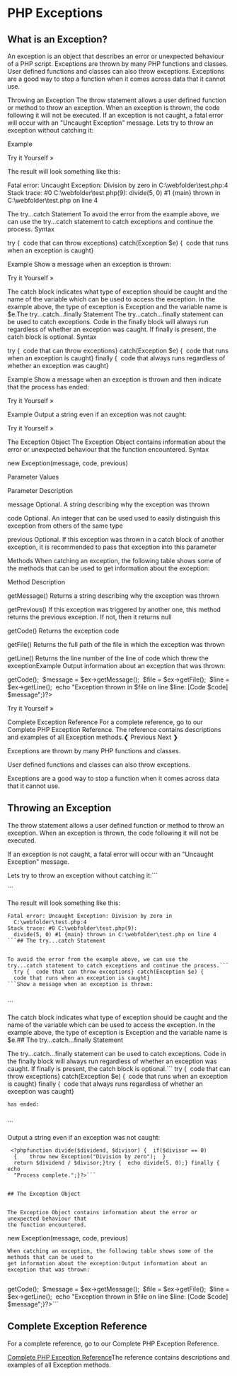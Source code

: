 


# PHP Exceptions




## What is an Exception?


An exception is an object that describes an error or unexpected behaviour of a PHP script.
Exceptions are thrown by many PHP functions and classes.
User defined functions and classes can also throw exceptions.
Exceptions are a good way to stop a function when it comes across data that it cannot
use.

Throwing an Exception
The throw statement allows a user defined 
function or method to throw an exception. When an exception is thrown, the code 
following it will not be executed.
If an exception is not caught, a fatal error will occur with an "Uncaught 
Exception" message.
Lets try to throw an exception without catching it:

Example

 <?phpfunction divide($dividend, $divisor) {  if($divisor == 0) 
  {    throw new Exception("Division by zero");  }  
  return $dividend / $divisor;}echo divide(5, 0);?>
Try it Yourself »

The result will look something like this:

Fatal error: Uncaught Exception: Division by zero in 
  C:\webfolder\test.php:4
Stack trace: #0 C:\webfolder\test.php(9): 
  divide(5, 0) #1 {main} thrown in C:\webfolder\test.php on line 4


The try...catch Statement
To avoid the error from the example above, we can use the
try...catch statement to catch exceptions and continue the process.
Syntax

  try {  code that can throw exceptions} catch(Exception $e) {  
  code that runs when an exception is caught}


Example
Show a message when an exception is thrown:

 <?phpfunction divide($dividend, $divisor) {  if($divisor == 
  0) {    throw new Exception("Division by zero");  
  }  return $dividend / $divisor;}try {  echo 
  divide(5, 0);} catch(Exception $e) {  echo "Unable to divide.";
  }?>
Try it Yourself »

The catch block indicates what type of exception should be caught and the name of the
variable which can be used to access the exception. In the example above, the type of
exception is Exception and the variable name is $e.The try...catch...finally Statement
The try...catch...finally statement can be used to catch exceptions. Code in the
finally block will always run regardless of whether an exception was caught. If
finally is present, the catch block is optional.
Syntax

  try {  code that can throw exceptions} catch(Exception $e) {  
  code that runs when an exception is caught} finally {  code that 
  always runs regardless of whether an exception was caught}


Example
Show a message when an exception is thrown and then indicate that the process 
has ended:

 <?phpfunction divide($dividend, $divisor) {  if($divisor 
  == 0) {    throw new Exception("Division by zero");  
  }  return $dividend / $divisor;}try {  echo 
  divide(5, 0);} catch(Exception $e) {  echo "Unable to 
  divide. ";} finally {  echo "Process complete.";}?>
Try it Yourself »


Example
Output a string even if an exception was not caught:

 <?phpfunction divide($dividend, $divisor) {  if($divisor == 0) 
  {    throw new Exception("Division by zero");  }  
  return $dividend / $divisor;}try {  echo divide(5, 0);} finally {  echo 
  "Process complete.";}?>
Try it Yourself »


The Exception Object
The Exception Object contains information about the error or unexpected behaviour that
the function encountered.
Syntax

  new Exception(message, code, previous)

Parameter Values


Parameter
Description


message
Optional. A string describing why the exception was thrown


code
Optional. An integer that can be used used to easily distinguish this exception from others of the same type


previous
Optional. If this exception was thrown in a catch block of another exception, it is recommended to pass that exception into this parameter


Methods
When catching an exception, the following table shows some of the methods that can be used to
get information about the exception:


Method
Description


getMessage()
Returns a string describing why the exception was thrown


getPrevious()
If this exception was triggered by another one, this method returns the previous exception. If not, then it returns null


getCode()
Returns the exception code


getFile()
Returns the full path of the file in which the exception was thrown


getLine()
Returns the line number of the line of code which threw the exceptionExample
Output information about an exception that was thrown:

 <?phpfunction divide($dividend, $divisor) {  if($divisor == 0) 
  {    throw new Exception("Division by zero", 1);  
  }  return $dividend / $divisor;}try {  echo 
  divide(5, 0);} catch(Exception $ex) {  $code = $ex->getCode();  
  $message = $ex->getMessage();  $file = $ex->getFile();  
  $line = $ex->getLine();  echo "Exception thrown in $file on line 
  $line: [Code $code]  $message";}?>
Try it Yourself »


Complete Exception Reference
For a complete reference, go to our Complete PHP Exception Reference.
The reference contains descriptions and examples of all Exception methods.❮ Previous
Next ❯

Exceptions are thrown by many PHP functions and classes.


User defined functions and classes can also throw exceptions.


Exceptions are a good way to stop a function when it comes across data that it cannot
use.
## Throwing an Exception


The throw statement allows a user defined 
function or method to throw an exception. When an exception is thrown, the code 
following it will not be executed.

If an exception is not caught, a fatal error will occur with an "Uncaught 
Exception" message.


Lets try to throw an exception without catching it:```
 <?phpfunction divide($dividend, $divisor) {  if($divisor == 0) 
  {    throw new Exception("Division by zero");  }  
  return $dividend / $divisor;}echo divide(5, 0);?>```

The result will look something like this:


```
Fatal error: Uncaught Exception: Division by zero in 
  C:\webfolder\test.php:4
Stack trace: #0 C:\webfolder\test.php(9): 
  divide(5, 0) #1 {main} thrown in C:\webfolder\test.php on line 4
```## The try...catch Statement


To avoid the error from the example above, we can use the
try...catch statement to catch exceptions and continue the process.```
  try {  code that can throw exceptions} catch(Exception $e) {  
  code that runs when an exception is caught}
```Show a message when an exception is thrown:


```
 <?phpfunction divide($dividend, $divisor) {  if($divisor == 
  0) {    throw new Exception("Division by zero");  
  }  return $dividend / $divisor;}try {  echo 
  divide(5, 0);} catch(Exception $e) {  echo "Unable to divide.";
  }?>```
The catch block indicates what type of exception should be caught and the name of the
variable which can be used to access the exception. In the example above, the type of
exception is Exception and the variable name is $e.## The try...catch...finally Statement


The try...catch...finally statement can be used to catch exceptions. Code in the
finally block will always run regardless of whether an exception was caught. If
finally is present, the catch block is optional.```
  try {  code that can throw exceptions} catch(Exception $e) {  
  code that runs when an exception is caught} finally {  code that 
  always runs regardless of whether an exception was caught}
```Show a message when an exception is thrown and then indicate that the process 
has ended:


```
 <?phpfunction divide($dividend, $divisor) {  if($divisor 
  == 0) {    throw new Exception("Division by zero");  
  }  return $dividend / $divisor;}try {  echo 
  divide(5, 0);} catch(Exception $e) {  echo "Unable to 
  divide. ";} finally {  echo "Process complete.";}?>```
Output a string even if an exception was not caught:


```
 <?phpfunction divide($dividend, $divisor) {  if($divisor == 0) 
  {    throw new Exception("Division by zero");  }  
  return $dividend / $divisor;}try {  echo divide(5, 0);} finally {  echo 
  "Process complete.";}?>```


## The Exception Object


The Exception Object contains information about the error or unexpected behaviour that
the function encountered.

```
  new Exception(message, code, previous)
```
When catching an exception, the following table shows some of the methods that can be used to
get information about the exception:Output information about an exception that was thrown:


```
 <?phpfunction divide($dividend, $divisor) {  if($divisor == 0) 
  {    throw new Exception("Division by zero", 1);  
  }  return $dividend / $divisor;}try {  echo 
  divide(5, 0);} catch(Exception $ex) {  $code = $ex->getCode();  
  $message = $ex->getMessage();  $file = $ex->getFile();  
  $line = $ex->getLine();  echo "Exception thrown in $file on line 
  $line: [Code $code]  $message";}?>```



## Complete Exception Reference


For a complete reference, go to our Complete PHP Exception Reference.

[Complete PHP Exception Reference](php_ref_exception.asp)The reference contains descriptions and examples of all Exception methods.